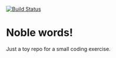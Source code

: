 [![Build Status](https://travis-ci.com/wk8/noble-words.svg?branch=master)](https://travis-ci.com/wk8/noble-words)

# Noble words!

Just a toy repo for a small coding exercise.
